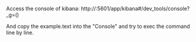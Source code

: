 Access the console of kibana: 
http://<host>:5601/app/kibana#/dev_tools/console?_g=() 

And copy the example.text into the "Console" and try to exec the command line by line.
